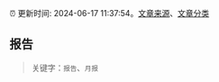 :alarm_clock: 更新时间: 2024-06-17 11:37:54。[文章来源](/README.md)、[文章分类](/TAGS.md)

## 报告


> 关键字：`报告`、`月报`



